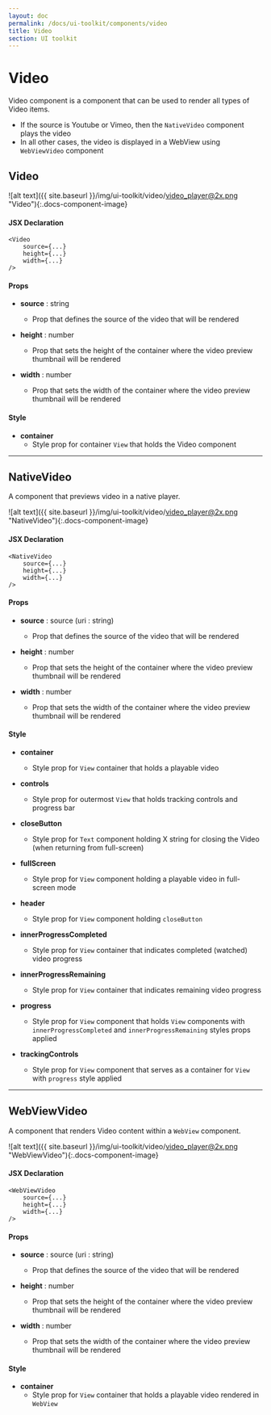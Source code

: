 ```yaml
---
layout: doc
permalink: /docs/ui-toolkit/components/video
title: Video
section: UI toolkit
---
```


# Video

Video component is a component that can be used to render all types of Video items.  
- If the source is Youtube or Vimeo, then the `NativeVideo` component plays the video  
- In all other cases, the video is displayed in a WebView using `WebViewVideo` component  

## Video
![alt text]({{ site.baseurl }}/img/ui-toolkit/video/video_player@2x.png "Video"){:.docs-component-image}

#### JSX Declaration
```JSX
<Video
    source={...}
    height={...}
    width={...}
/>
```

#### Props

* **source**  : string
  - Prop that defines the source of the video that will be rendered

* **height** : number
  - Prop that sets the height of the container where the video preview thumbnail will be rendered
   
* **width** : number
  - Prop that sets the width of the container where the video preview thumbnail will be rendered


#### Style

* **container**
  - Style prop for container `View` that holds the Video component
  
---
  
## NativeVideo

A component that previews video in a native player.

![alt text]({{ site.baseurl }}/img/ui-toolkit/video/video_player@2x.png "NativeVideo"){:.docs-component-image}

#### JSX Declaration
```JSX
<NativeVideo
    source={...}
    height={...}
    width={...}
/>
```

#### Props

* **source**  : source (uri : string)
  - Prop that defines the source of the video that will be rendered

* **height** : number
  - Prop that sets the height of the container where the video preview thumbnail will be rendered
 
* **width** : number
  -  Prop that sets the width of the container where the video preview thumbnail will be rendered

#### Style

* **container**
  - Style prop for `View` container that holds a playable video 

* **controls**
  - Style prop for outermost `View` that holds tracking controls and progress bar
  
* **closeButton**
  - Style prop for `Text` component holding X string for closing the Video (when returning from full-screen)

* **fullScreen**
  - Style prop for `View` component holding a playable video in full-screen mode
  
* **header**
  - Style prop for `View` component holding `closeButton`

* **innerProgressCompleted**
  - Style prop for `View` container that indicates completed (watched) video progress 

* **innerProgressRemaining**
  - Style prop for `View` container that indicates remaining video progress 

* **progress**
  - Style prop for `View` component that holds `View` components with `innerProgressCompleted` and `innerProgressRemaining` styles props applied

* **trackingControls**
  - Style prop for `View` component that serves as a container for `View` with `progress` style applied    
  
---   

## WebViewVideo  

A component that renders Video content within a `WebView` component.

![alt text]({{ site.baseurl }}/img/ui-toolkit/video/video_player@2x.png "WebViewVideo"){:.docs-component-image}

#### JSX Declaration
```JSX
<WebViewVideo
    source={...}
    height={...}
    width={...}
/>
```

#### Props

* **source**  : source (uri : string)
  - Prop that defines the source of the video that will be rendered

* **height** : number
  - Prop that sets the height of the container where the video preview thumbnail will be rendered
 
* **width** : number
  -  Prop that sets the width of the container where the video preview thumbnail will be rendered

#### Style

* **container**
  - Style prop for `View` container that holds a playable video rendered in `WebView`
